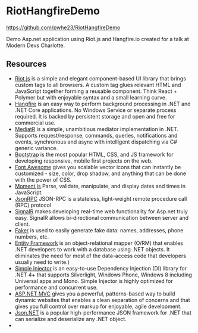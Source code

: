 # RiotHangfireDemo
https://github.com/pwhe23/RiotHangfireDemo

Demo Asp.net application using Riot.js and Hangfire.io created for a talk at Modern Devs Charlotte.

## Resources
* [Riot.js](http://riotjs.com/) is a simple and elegant component-based UI library that brings custom tags to all browsers. A custom tag glues relevant HTML and JavaScript together forming a reusable component. Think React + Polymer but with enjoyable syntax and a small learning curve.
* [Hangfire](https://www.hangfire.io/) is an easy way to perform background processing in .NET and .NET Core applications. No Windows Service or separate process required. It is backed by persistent storage and open and free for commercial use.
* [MediatR](https://github.com/jbogard/MediatR) is a simple, unambitious mediator implementation in .NET. Supports request/response, commands, queries, notifications and events, synchronous and async with intelligent dispatching via C# generic variance.
* [Bootstrap](http://getbootstrap.com/) is the most popular HTML, CSS, and JS framework for developing responsive, mobile first projects on the web.
* [Font Awesome](http://fontawesome.io/) gives you scalable vector icons that can instantly be customized - size, color, drop shadow, and anything that can be done with the power of CSS.
* [Moment.js](https://momentjs.com/) Parse, validate, manipulate, and display dates and times in JavaScript.
* [JsonRPC](http://www.jsonrpc.org/specification) JSON-RPC is a stateless, light-weight remote procedure call (RPC) protocol
* [SignalR](https://www.asp.net/signalr) makes developing real-time web functionality for Asp.net truly easy. SignalR allows bi-directional communication between server and client.
* [Faker](https://github.com/oriches/faker-cs) is used to easily generate fake data: names, addresses, phone numbers, etc.
* [Entity Framework](https://docs.microsoft.com/en-us/ef/) is an object-relational mapper (O/RM) that enables .NET developers to work with a database using .NET objects. It eliminates the need for most of the data-access code that developers usually need to write.)
* [Simple Injector](https://simpleinjector.org/) is an easy-to-use Dependency Injection (DI) library for .NET 4+ that supports Silverlight, Windows Phone, Windows 8 including Universal apps and Mono. Simple Injector is highly optimized for performance and concurrent use.
* [ASP.NET MVC](https://www.asp.net/mvc) gives you a powerful, patterns-based way to build dynamic websites that enables a clean separation of concerns and that gives you full control over markup for enjoyable, agile development.
* [Json.NET](http://www.newtonsoft.com/json) is a popular high-performance JSON framework for .NET that can serialize and deserialize any .NET object.
* 
